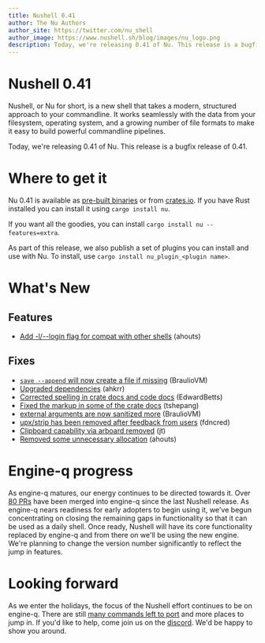 ```yaml
---
title: Nushell 0.41
author: The Nu Authors
author_site: https://twitter.com/nu_shell
author_image: https://www.nushell.sh/blog/images/nu_logo.png
description: Today, we're releasing 0.41 of Nu. This release is a bugfix release of 0.40.
---
```


# Nushell 0.41

Nushell, or Nu for short, is a new shell that takes a modern, structured approach to your commandline. It works seamlessly with the data from your filesystem, operating system, and a growing number of file formats to make it easy to build powerful commandline pipelines.

Today, we're releasing 0.41 of Nu. This release is a bugfix release of 0.41.

<!-- more -->

# Where to get it

Nu 0.41 is available as [pre-built binaries](https://github.com/nushell/nushell/releases/tag/0.41.0) or from [crates.io](https://crates.io/crates/nu). If you have Rust installed you can install it using `cargo install nu`.

If you want all the goodies, you can install `cargo install nu --features=extra`.

As part of this release, we also publish a set of plugins you can install and use with Nu. To install, use `cargo install nu_plugin_<plugin name>`.

# What's New

## Features

- [Add -l/--login flag for compat with other shells](https://github.com/nushell/nushell/pull/4175) (ahouts)

## Fixes

- [`save --append` will now create a file if missing](https://github.com/nushell/nushell/pull/4156) (BraulioVM)
- [Upgraded dependencies](https://github.com/nushell/nushell/pull/4135) (ahkrr)
- [Corrected spelling in crate docs and code docs](https://github.com/nushell/nushell/pull/4152) (EdwardBetts)
- [Fixed the markup in some of the crate docs](https://github.com/nushell/nushell/pull/4155) (tshepang)
- [external arguments are now sanitized more](https://github.com/nushell/nushell/pull/4157) (BraulioVM)
- [upx/strip has been removed after feedback from users](https://github.com/nushell/nushell/pull/4173) (fdncred)
- [Clipboard capability via arboard removed](https://github.com/nushell/nushell/pull/4174) (jt)
- [Removed some unnecessary allocation](https://github.com/nushell/nushell/pull/4178) (ahouts)

# Engine-q progress

As engine-q matures, our energy continues to be directed towards it. Over [80 PRs](https://github.com/nushell/engine-q/pulls?page=1&q=is%3Apr+is%3Aclosed) have been merged into engine-q since the last Nushell release. As engine-q nears readiness for early adopters to begin using it, we've begun concentrating on closing the remaining gaps in functionality so that it can be used as a daily shell. Once ready, Nushell will have its core functionality replaced by engine-q and from there on we'll be using the new engine. We're planning to change the version number significantly to reflect the jump in features.

# Looking forward

As we enter the holidays, the focus of the Nushell effort continues to be on engine-q. There are still [many commands left to port](https://github.com/nushell/engine-q/issues/242) and more places to jump in. If you'd like to help, come join us on the [discord](https://discord.gg/NtAbbGn). We'd be happy to show you around.
